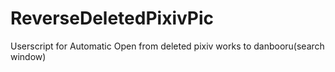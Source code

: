 # ReverseDeletedPixivPic
 Userscript for Automatic Open from deleted pixiv works to danbooru(search window)
